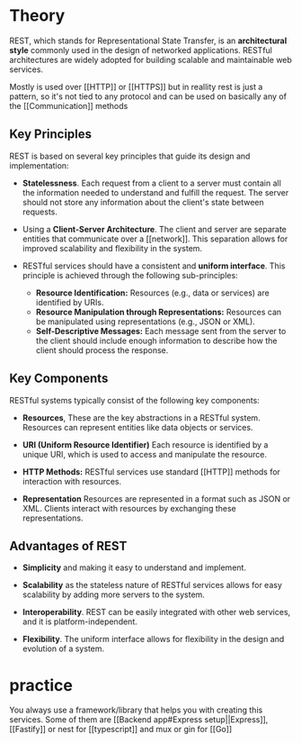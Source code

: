 # Theory

REST, which stands for Representational State Transfer, is an **architectural style** commonly used in the design of networked applications. RESTful architectures are widely adopted for building scalable and maintainable web services.

Mostly is used over [[HTTP]] or [[HTTPS]] but in reallity rest is just a pattern, so it's not tied to any protocol and can be used on basically any of the [[Communication]] methods

## Key Principles

REST is based on several key principles that guide its design and implementation:

- **Statelessness**. Each request from a client to a server must contain all the information needed to understand and fulfill the request. The server should not store any information about the client's state between requests.
    
- Using a **Client-Server Architecture**. The client and server are separate entities that communicate over a [[network]]. This separation allows for improved scalability and flexibility in the system.
    
- RESTful services should have a consistent and **uniform interface**. This principle is achieved through the following sub-principles:
    
    - **Resource Identification:** Resources (e.g., data or services) are identified by URIs.
    - **Resource Manipulation through Representations:** Resources can be manipulated using representations (e.g., JSON or XML).
    - **Self-Descriptive Messages:** Each message sent from the server to the client should include enough information to describe how the client should process the response.

## Key Components

RESTful systems typically consist of the following key components:

- **Resources**, These are the key abstractions in a RESTful system. Resources can represent entities like data objects or services.
    
- **URI (Uniform Resource Identifier)** Each resource is identified by a unique URI, which is used to access and manipulate the resource.
    
- **HTTP Methods:** RESTful services use standard [[HTTP]] methods for interaction with resources.
    
- **Representation** Resources are represented in a format such as JSON or XML. Clients interact with resources by exchanging these representations.
    

## Advantages of REST

- **Simplicity** and making it easy to understand and implement.
    
- **Scalability** as the stateless nature of RESTful services allows for easy scalability by adding more servers to the system.
    
- **Interoperability**. REST can be easily integrated with other web services, and it is platform-independent.
    
- **Flexibility**. The uniform interface allows for flexibility in the design and evolution of a system.
# practice

You always use a framework/library that helps you with creating this services. Some of them are [[Backend app#Express setup||Express]],[[Fastify]] or nest for [[typescript]] and mux or gin for [[Go]] 
